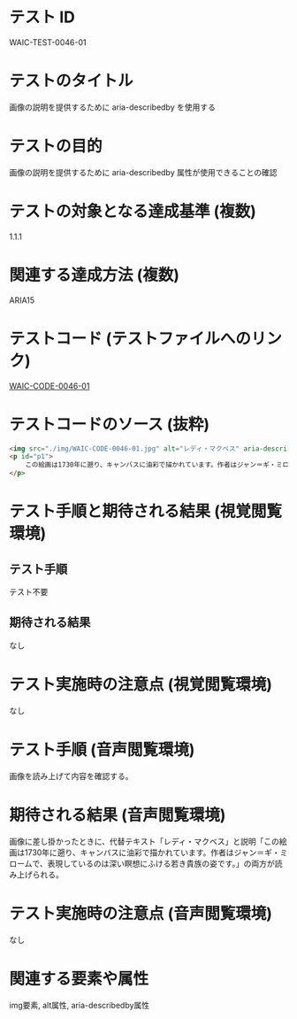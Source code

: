 # テスト ID
WAIC-TEST-0046-01

# テストのタイトル
画像の説明を提供するために aria-describedby を使用する

# テストの目的

画像の説明を提供するために aria-describedby 属性が使用できることの確認

# テストの対象となる達成基準 (複数)
1.1.1

# 関連する達成方法 (複数)
ARIA15

# テストコード (テストファイルへのリンク)
[WAIC-CODE-0046-01](https://waic.github.io/as_test/WAIC-CODE/WAIC-CODE-0046-01.html)

# テストコードのソース (抜粋)
```HTML
<img src="./img/WAIC-CODE-0046-01.jpg" alt="レディ・マクベス" aria-describedby="p1">
<p id="p1">
    この絵画は1730年に遡り、キャンバスに油彩で描かれています。作者はジャン＝ギ・ミロームで、表現しているのは深い瞑想にふける若き貴族の姿です。
</p>
```

# テスト手順と期待される結果 (視覚閲覧環境)

## テスト手順
テスト不要

## 期待される結果
なし

# テスト実施時の注意点 (視覚閲覧環境)
なし

# テスト手順 (音声閲覧環境)
画像を読み上げて内容を確認する。

# 期待される結果 (音声閲覧環境)
画像に差し掛かったときに、代替テキスト「レディ・マクベス」と説明「この絵画は1730年に遡り、キャンバスに油彩で描かれています。作者はジャン＝ギ・ミロームで、表現しているのは深い瞑想にふける若き貴族の姿です。」の両方が読み上げられる。

# テスト実施時の注意点 (音声閲覧環境)
なし

# 関連する要素や属性
img要素, alt属性, aria-describedby属性
